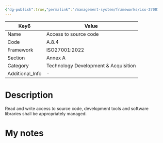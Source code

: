 ```yaml
---
{"dg-publish":true,"permalink":"/management-system/frameworks/iso-27001-2022/iso-27001-2022-a-8-4/","tags":["requirement"],"noteIcon":"1"}
---
```



<div><table class="dataview table-view-table"><thead class="table-view-thead"><tr class="table-view-tr-header"><th class="table-view-th"><span>Key</span><span class="dataview small-text">6</span></th><th class="table-view-th"><span>Value</span></th></tr></thead><tbody class="table-view-tbody"><tr><td><span>Name</span></td><td><span>Access to source code</span></td></tr><tr><td><span>Code</span></td><td><span>A.8.4</span></td></tr><tr><td><span>Framework</span></td><td><span>ISO27001:2022</span></td></tr><tr><td><span>Section</span></td><td><span>Annex A</span></td></tr><tr><td><span>Category</span></td><td><span>Technology Development &amp; Acquisition</span></td></tr><tr><td><span>Additional_Info</span></td><td><span>-</span></td></tr></tbody></table></div>

# Description

Read and write access to source code, development tools and software libraries shall be appropriately managed.

# My notes
